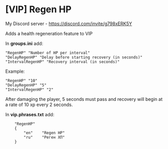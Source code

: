 # [VIP] Regen HP
My Discord server - https://discord.com/invite/g798xERK5Y

Adds a health regeneration feature to VIP

In **groups.ini** add:
```
"RegenHP" "Number of HP per interval"
"DelayRegenHP" "Delay before starting recovery (in seconds)"
"IntervalRegenHP" "Recovery interval (in seconds)"
```
Example:
```
"RegenHP" "10"
"DelayRegenHP" "5"
"IntervalRegenHP" "2"
```
After damaging the player, 5 seconds must pass and recovery will begin at a rate of 10 xp every 2 seconds.

In **vip.phrases.txt** add:
```
	"RegenHP"
	{
		"en"	"Regen HP"
		"ru"	"Реген ХП"
	}
```